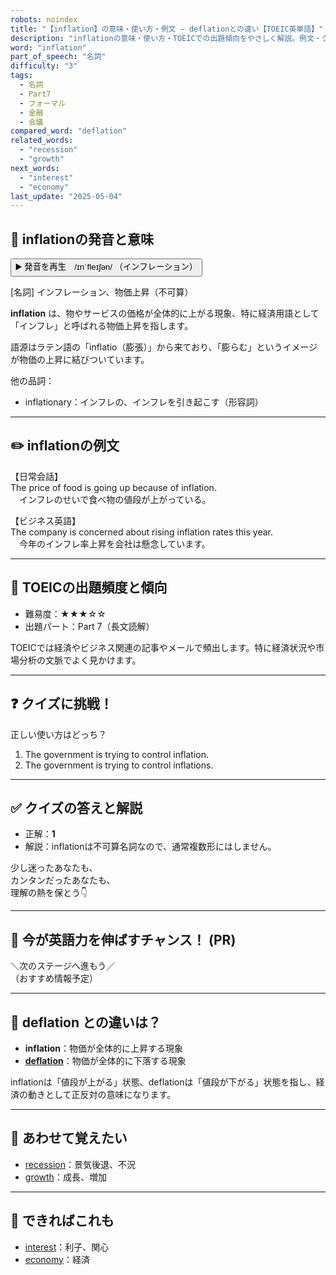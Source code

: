 ```yaml
---
robots: noindex
title: "【inflation】の意味・使い方・例文 ― deflationとの違い【TOEIC英単語】"
description: "inflationの意味・使い方・TOEICでの出題傾向をやさしく解説。例文・クイズ付きでdeflationとの違いもわかりやすく学べます。"
word: "inflation"
part_of_speech: "名詞"
difficulty: "3"
tags:
  - 名詞
  - Part7
  - フォーマル
  - 金融
  - 会議
compared_word: "deflation"
related_words:
  - "recession"
  - "growth"
next_words:
  - "interest"
  - "economy"
last_update: "2025-05-04"
---
```


## 🔰 inflationの発音と意味

<button class="play-audio" onclick="playTTS('inflation')">
  <span class="play-audio-main">
    ▶️ 発音を再生　/ɪnˈfleɪʃən/
  </span>
  <span class="play-audio-sub">
    （インフレーション）
  </span>
</button>

[名詞] インフレーション、物価上昇（不可算）

**inflation** は、物やサービスの価格が全体的に上がる現象、特に経済用語として「インフレ」と呼ばれる物価上昇を指します。

語源はラテン語の「inflatio（膨張）」から来ており、「膨らむ」というイメージが物価の上昇に結びついています。

他の品詞：  
- inflationary：インフレの、インフレを引き起こす（形容詞）

---

## ✏️ inflationの例文

【日常会話】  
The price of food is going up because of inflation.  
　インフレのせいで食べ物の値段が上がっている。

【ビジネス英語】  
The company is concerned about rising inflation rates this year.  
　今年のインフレ率上昇を会社は懸念しています。

---

## 🎯 TOEICの出題頻度と傾向

- 難易度：★★★☆☆
- 出題パート：Part 7（長文読解）

TOEICでは経済やビジネス関連の記事やメールで頻出します。特に経済状況や市場分析の文脈でよく見かけます。

---

## ❓ クイズに挑戦！

正しい使い方はどっち？

1. The government is trying to control inflation.  
2. The government is trying to control inflations.

---

## ✅ クイズの答えと解説

- 正解：**1**
- 解説：inflationは不可算名詞なので、通常複数形にはしません。

少し迷ったあなたも、  
カンタンだったあなたも、  
理解の熱を保とう👇️

---

## 🚀 今が英語力を伸ばすチャンス！ (PR)

<div class="info-center">
＼次のステージへ進もう／<br>  
（おすすめ情報予定）
</div>

---

## 🤔  deflation との違いは？

- **inflation**：物価が全体的に上昇する現象
- **[deflation](/deflation)**：物価が全体的に下落する現象

inflationは「値段が上がる」状態、deflationは「値段が下がる」状態を指し、経済の動きとして正反対の意味になります。

---

## 🧩 あわせて覚えたい

- [recession](/recession)：景気後退、不況
- [growth](/growth)：成長、増加

---

## 📖 できればこれも

- [interest](/interest)：利子、関心
- [economy](/economy)：経済

<!-- cvid: aid46_bid07 -->
